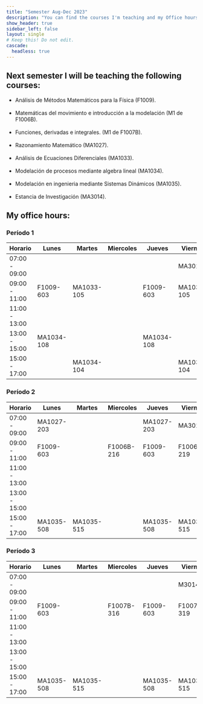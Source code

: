 ```yaml
---
title: "Semester Aug-Dec 2023"
description: "You can find the courses I'm teaching and my Office hours."
show_header: true
sidebar_left: false
layout: single
# Keep this! Do not edit.
cascade:
  headless: true
---
```


## Next semester I will be teaching the following courses:

<!-- this is a subheadline -->
-   Análisis de Métodos Matemáticos para la Física (F1009). <br/><br/>
-   Matemáticas del movimiento e introducción a la modelación (M1 de F1006B). <br/><br/>
-   Funciones, derivadas e integrales. (M1 de F1007B). <br/><br/>
-   Razonamiento Matemático (MA1027). <br/><br/>
-   Análisis de Ecuaciones Diferenciales (MA1033). <br/><br/>
-   Modelación de procesos mediante algebra lineal (MA1034). <br/><br/>
-   Modelación en ingenieria mediante Sistemas Dinámicos (MA1035). <br/><br/>
-   Estancia de Investigación (MA3014).

## My office hours:

### Período 1

| Horario | Lunes | Martes | Miercoles | Jueves | Viernes |
|-----|------|------|------|------|------|
| 07:00 - 09:00    |      |      |      |      |   MA3014   |
| 09:00 - 11:00    |  F1009-603    |  MA1033-105    |      |  F1009-603    |  MA1033-105    |
| 11:00 - 13:00    |      |      |      |      |      |
| 13:00 - 15:00    |  MA1034-108    |      |      | MA1034-108     |      |
| 15:00 - 17:00    |      |   MA1034-104   |      |      |  MA1034-104    |

### Período 2

| Horario | Lunes | Martes | Miercoles | Jueves | Viernes |
|-----|-----|-----|-----|-----|-----|
| 07:00 - 09:00    |   MA1027-203   |      |      |   MA1027-203   |   MA3014   |
| 09:00 - 11:00    |  F1009-603    |      | F1006B-216     |  F1009-603    |  F1006B-219    |
| 11:00 - 13:00    |      |      |      |      |      |
| 13:00 - 15:00    |      |      |      |      |      |
| 15:00 - 17:00    |  MA1035-508    | MA1035-515     |      |   MA1035-508   |  MA1035-515    |

### Período 3

| Horario | Lunes | Martes | Miercoles | Jueves | Viernes |
|-----|------|------|------|------|------|
| 07:00 - 09:00    |      |      |      |      |   M3014   |
| 09:00 - 11:00    |  F1009-603    |      | F1007B-316     |  F1009-603    |  F1007B-319    |
| 11:00 - 13:00    |      |      |      |      |      |
| 13:00 - 15:00    |      |      |      |      |      |
| 15:00 - 17:00    |  MA1035-508    | MA1035-515     |      |   MA1035-508   |  MA1035-515    |
